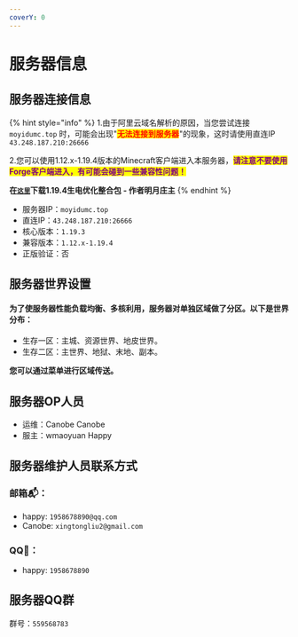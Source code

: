 ```yaml
---
coverY: 0
---
```


# 服务器信息

## 服务器连接信息

{% hint style="info" %}
1.由于阿里云域名解析的原因，当您尝试连接 `moyidumc.top` 时，可能会出现"<mark style="color:red;">**无法连接到服务器**</mark>"的现象，这时请使用直连IP `43.248.187.210:26666`

2.您可以使用1.12.x-1.19.4版本的Minecraft客户端进入本服务器，<mark style="color:purple;">**请注意不要使用Forge客户端进入，有可能会碰到一些兼容性问题！**</mark>

**在**[**`这里`**](https://modrinth.com/modpack/moon-luseban/versions)**下载1.19.4生电优化整合包 - 作者明月庄主**
{% endhint %}

* 服务器IP：`moyidumc.top`
* 直连IP：`43.248.187.210:26666`
* 核心版本：`1.19.3`
* 兼容版本：`1.12.x-1.19.4`
* 正版验证：否

## 服务器世界设置

#### 为了使服务器性能负载均衡、多核利用，服务器对单独区域做了分区。以下是世界分布：

* 生存一区：主城、资源世界、地皮世界。
* 生存二区：主世界、地狱、末地、副本。

**您可以通过菜单进行区域传送。**

## 服务器OP人员

* 运维：Canobe Canobe
* 服主：wmaoyuan Happy

## 服务器维护人员联系方式

### 邮箱📬：

* happy: `1958678890@qq.com`
* Canobe: `xingtongliu2@gmail.com`

### QQ🐧：

* happy: `1958678890`

## 服务器QQ群

群号：`559568783`
